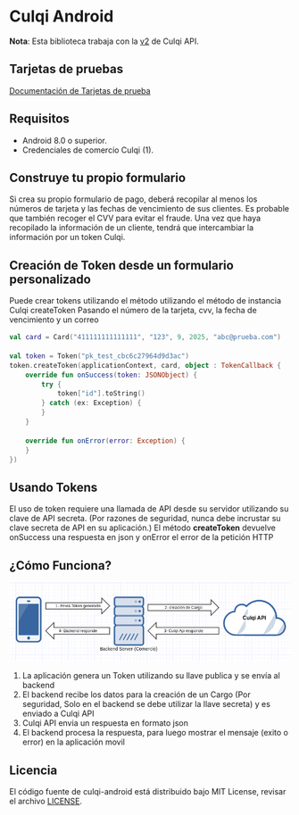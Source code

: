 # Culqi Android

**Nota**: Esta biblioteca trabaja con la [v2](https://culqi.com/api/) de Culqi API.

## Tarjetas de pruebas

[Documentación de Tarjetas de prueba](https://docs.culqi.com/#/desarrollo/tarjetas)

## Requisitos

* Android 8.0 o superior.
* Credenciales de comercio Culqi (1).

## Construye tu propio formulario

Si crea su propio formulario de pago, deberá recopilar al menos los números de tarjeta y las fechas de vencimiento de sus clientes. Es probable que también recoger el CVV para evitar el fraude.
Una vez que haya recopilado la información de un cliente, tendrá que intercambiar la información por un token Culqi.

## Creación de Token desde un formulario personalizado

Puede crear tokens utilizando el método utilizando el método de instancia Culqi createToken
Pasando el número de la tarjeta, cvv, la fecha de vencimiento y un correo

```kotlin
val card = Card("411111111111111", "123", 9, 2025, "abc@prueba.com")

val token = Token("pk_test_cbc6c27964d9d3ac")
token.createToken(applicationContext, card, object : TokenCallback {
    override fun onSuccess(token: JSONObject) {
        try {
            token["id"].toString()
        } catch (ex: Exception) {
        }
    }

    override fun onError(error: Exception) {
    }
})
```

## Usando Tokens

El uso de token requiere una llamada de API desde su servidor utilizando su clave de API secreta. (Por razones de seguridad, nunca debe incrustar su clave secreta de API en su aplicación.) El método **createToken** devuelve onSuccess una respuesta en json y onError el error de la petición HTTP

## ¿Cómo Funciona?

![workflow](workflow.png)

1. La aplicación genera un Token utilizando su llave publica y se envía al backend
2. El backend recibe los datos para la creación de un Cargo (Por seguridad, Solo en el backend se  debe utilizar la llave secreta) y es enviado a Culqi API
3. Culqi API envia un respuesta en formato json
4. El backend procesa la respuesta, para luego mostrar el mensaje (exito o error) en la aplicación movil

## Licencia

El código fuente de culqi-android está distribuido bajo MIT License, revisar el archivo [LICENSE](https://github.com/culqi/culqi-java/blob/master/LICENSE).
